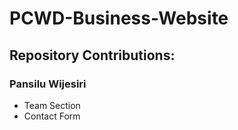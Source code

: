 # PCWD-Business-Website

## Repository Contributions:
### Pansilu Wijesiri
* Team Section
* Contact Form
